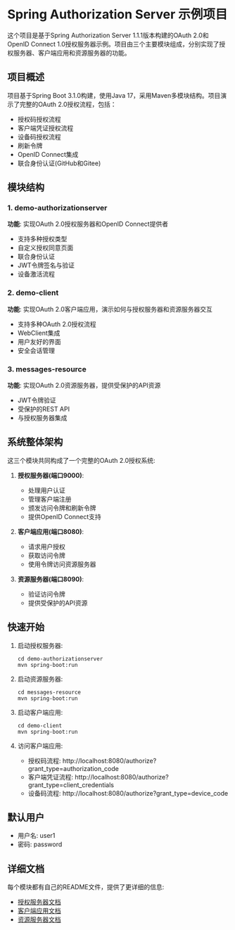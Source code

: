 # Spring Authorization Server 示例项目

这个项目是基于Spring Authorization Server 1.1.1版本构建的OAuth 2.0和OpenID Connect 1.0授权服务器示例。项目由三个主要模块组成，分别实现了授权服务器、客户端应用和资源服务器的功能。

## 项目概述

项目基于Spring Boot 3.1.0构建，使用Java 17，采用Maven多模块结构。项目演示了完整的OAuth 2.0授权流程，包括：
- 授权码授权流程
- 客户端凭证授权流程
- 设备码授权流程
- 刷新令牌
- OpenID Connect集成
- 联合身份认证(GitHub和Gitee)

## 模块结构

### 1. demo-authorizationserver

**功能**: 实现OAuth 2.0授权服务器和OpenID Connect提供者

- 支持多种授权类型
- 自定义授权同意页面
- 联合身份认证
- JWT令牌签名与验证
- 设备激活流程

### 2. demo-client

**功能**: 实现OAuth 2.0客户端应用，演示如何与授权服务器和资源服务器交互

- 支持多种OAuth 2.0授权流程
- WebClient集成
- 用户友好的界面
- 安全会话管理

### 3. messages-resource

**功能**: 实现OAuth 2.0资源服务器，提供受保护的API资源

- JWT令牌验证
- 受保护的REST API
- 与授权服务器集成

## 系统整体架构

这三个模块共同构成了一个完整的OAuth 2.0授权系统:

1. **授权服务器(端口9000)**:
   - 处理用户认证
   - 管理客户端注册
   - 颁发访问令牌和刷新令牌
   - 提供OpenID Connect支持

2. **客户端应用(端口8080)**:
   - 请求用户授权
   - 获取访问令牌
   - 使用令牌访问资源服务器

3. **资源服务器(端口8090)**:
   - 验证访问令牌
   - 提供受保护的API资源

## 快速开始

1. 启动授权服务器:
   ```
   cd demo-authorizationserver
   mvn spring-boot:run
   ```

2. 启动资源服务器:
   ```
   cd messages-resource
   mvn spring-boot:run
   ```

3. 启动客户端应用:
   ```
   cd demo-client
   mvn spring-boot:run
   ```

4. 访问客户端应用:
   - 授权码流程: http://localhost:8080/authorize?grant_type=authorization_code
   - 客户端凭证流程: http://localhost:8080/authorize?grant_type=client_credentials
   - 设备码流程: http://localhost:8080/authorize?grant_type=device_code

## 默认用户

- 用户名: user1
- 密码: password

## 详细文档

每个模块都有自己的README文件，提供了更详细的信息:

- [授权服务器文档](demo-authorizationserver/README.md)
- [客户端应用文档](demo-client/README.md)
- [资源服务器文档](messages-resource/README.md)